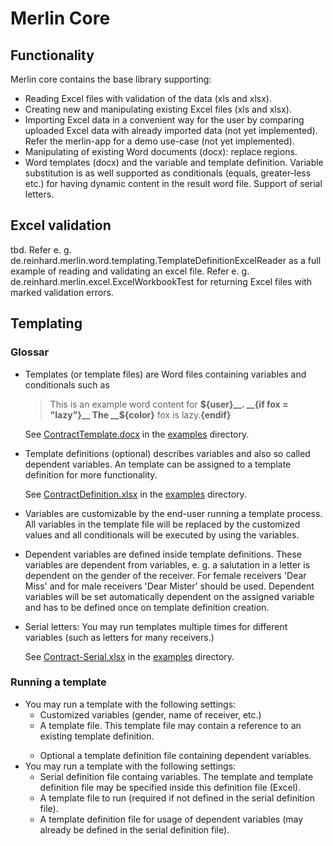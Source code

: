 # Merlin Core

## Functionality
Merlin core contains the base library supporting:
* Reading Excel files with validation of the data (xls and xlsx).
* Creating new and manipulating existing Excel files (xls and xlsx).
* Importing Excel data in a convenient way for the user by comparing
  uploaded Excel data with already imported data (not yet implemented).
  Refer the merlin-app for a demo use-case (not yet implemented).
* Manipulating of existing Word documents (docx): replace regions.
* Word templates (docx) and the variable and template definition. Variable
  substitution is as well supported as conditionals (equals, greater-less etc.)
  for having dynamic content in the result word file. Support of serial letters.

## Excel validation
tbd. Refer e. g. de.reinhard.merlin.word.templating.TemplateDefinitionExcelReader as a full example of
reading and validating an excel file.
Refer e. g.  de.reinhard.merlin.excel.ExcelWorkbookTest for returning Excel files with marked validation
errors.

## Templating
### Glossar
* Templates (or template files) are Word files containing variables and conditionals such as
  > This is an example word content for __${user}__.
  > __{if fox = "lazy"}__ The __${color}__ fox is lazy.__{endif}__

  See [ContractTemplate.docx](https://github.com/kreinhard/merlin/raw/master/examples/ContractTemplate.docx)
  in the [examples](https://github.com/kreinhard/merlin/tree/master/examples) directory.
* Template definitions (optional) describes variables and also so called dependent variables.
  An template can be assigned to a template definition for more functionality.

  See [ContractDefinition.xlsx](https://github.com/kreinhard/merlin/raw/master/examples/ContractDefinition.xlsx)
  in the [examples](https://github.com/kreinhard/merlin/tree/master/examples) directory.
* Variables are customizable by the end-user running a template process. All variables in
  the template file will be replaced by the customized values and all conditionals will be executed
  by using the variables.
* Dependent variables are defined inside template definitions. These variables are dependent from
  variables, e. g. a salutation in a letter is dependent on the gender of the receiver. For female
  receivers 'Dear Miss' and for male receivers 'Dear Mister' should be used. Dependent variables
  will be set automatically dependent on the assigned variable and has to be defined once on template
  definition creation.
* Serial letters: You may run templates multiple times for different variables (such as letters for
  many receivers.)
  
  See [Contract-Serial.xlsx](https://github.com/kreinhard/merlin/raw/master/examples/Contract-Serial.xlsx)
  in the [examples](https://github.com/kreinhard/merlin/tree/master/examples) directory.


### Running a template
* You may run a template with the following settings:
  * Customized variables (gender, name of receiver, etc.)
  * A template file. This template file may contain a reference to an existing template definition.
    >
  * Optional a template definition file containing dependent variables.
* You may run a template with the following settings:
  * Serial definition file containg variables. The template and template definition file may be specified
    inside this definition file (Excel).
  * A template file to run (required if not defined in the serial definition file).
  * A template definition file for usage of dependent variables (may already be defined in the serial
    definition file).


